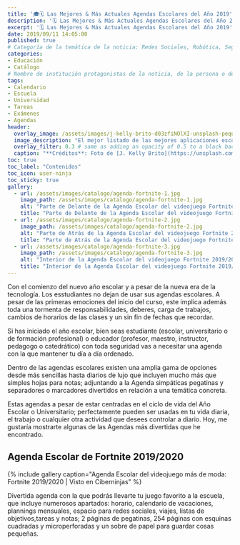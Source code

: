 ```yaml
---
title: '🎓🗓 Las Mejores & Más Actuales Agendas Escolares del Año 2019'
description: '🗓 Las Mejores & Más Actuales Agendas Escolares del Año 2019'
excerpt: '🗓 Las Mejores & Más Actuales Agendas Escolares del Año 2019'
date: 2019/09/11 14:05:00
published: true
# Categoría de la temática de la noticia: Redes Sociales, Robótica, Seguridad Informática, Software, SDK Multiplataforma, Educación, Genética
categories:
- Educación
- Catálogo
# Nombre de institución protagonistas de la noticia, de la persona o del software, sistema o SDK.
tags:
- Calendario
- Escuela
- Universidad
- Tareas
- Exámenes
- Agendas
header:
  overlay_image: /assets/images/j-kelly-brito-d03zfiNOlXI-unsplash-peque.jpg
  image_description: "El mejor listado de las mejores aplicaciones escolares de seguimiento de tareas para el curso de 2019 | Ciberninjas"
  overlay_filter: 0.3 # same as adding an opacity of 0.5 to a black background
  caption: "**Créditos**: Foto de [J. Kelly Brito](https://unsplash.com/@hellokellybrito?utm_source=unsplash&utm_medium=referral&utm_content=creditCopyText) en [Unsplash](https://unsplash.com/collections/8610643/educacion?utm_source=unsplash&utm_medium=referral&utm_content=creditCopyText)"
toc: true
toc_label: "Contenidos"
toc_icon: user-ninja
toc_sticky: true
gallery:
  - url: /assets/images/catalogo/agenda-fortnite-1.jpg
    image_path: /assets/images/catalogo/agenda-fortnite-1.jpg
    alt: "Parte de Delante de la Agenda Escolar del videojuego Fortnite 2019/2020 | Visto en Ciberninjas"
    title: "Parte de Delante de la Agenda Escolar del videojuego Fortnite 2019/2020 | Visto en Ciberninjas"
  - url: /assets/images/catalogo/agenda-fortnite-2.jpg
    image_path: /assets/images/catalogo/agenda-fortnite-2.jpg
    alt: "Parte de Atrás de la Agenda Escolar del videojuego Fortnite 2019/2020 | Visto en Ciberninjas"
    title: "Parte de Atrás de la Agenda Escolar del videojuego Fortnite 2019/2020 | Visto en Ciberninjas"
  - url: /assets/images/catalogo/agenda-fortnite-3.jpg
    image_path: /assets/images/catalogo/agenda-fortnite-3.jpg
    alt: "Interior de la Agenda Escolar del videojuego Fortnite 2019/2020 | Visto en Ciberninjas"
    title: "Interior de la Agenda Escolar del videojuego Fortnite 2019/2020 | Visto en Ciberninjas"
---
```


Con el comienzo del nuevo año escolar y a pesar de la nueva era de la tecnología. Los esstudiantes no dejan de usar sus agendas escolares. A pesar de las primeras emociones del inicio del curso, este implica además toda una tormenta de responsabilidades, deberes, carga de trabajos, cambios de horarios de las clases y un sin fin de fechas que recordar.

Si has iniciado el año escolar, bien seas estudiante (escolar, universitario o de formación profesional) o educador (profesor, maestro, instructor, pedagogo o catedrático) con toda seguridad vas a necesitar una agenda con la que mantener tu día a día ordenado.

Dentro de las agendas escolares existen una amplia gama de opciones desde más sencillas hasta diarios de lujo que incluyen mucho más que simples hojas para notas; adjuntando a la Agenda simpáticas pegatinas y separadores o marcadores divertidos en relación a una temática concreta.

Estas agendas a pesar de estar centradas en el ciclo de vida del Año Escolar o Universitario; perfectamente pueden ser usadas en tu vida diaria, el trabajo o cualquier otra actividad que desees controlar a diario. Hoy, me gustaría mostrarte algunas de las Agendas más divertidas que he encontrado.

## Agenda Escolar de Fortnite 2019/2020

{% include gallery caption="Agenda Escolar del videojuego más de moda: Fortnite 2019/2020 | Visto en Ciberninjas" %}

Divertida agenda con la que podrás llevarte tu juego favorito a la escuela, que incluye numerosos apartados: horario, calendario de vacaciones, plannings mensuales, espacio para redes sociales, viajes, listas de objetivos,tareas y notas; 2 páginas de pegatinas, 254 páginas con esquinas cuadradas y microperforadas y un sobre de papel para guardar cosas pequeñas.

